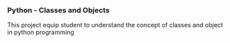### Python - Classes and Objects
This project equip student to understand the concept of classes and object in python programming
